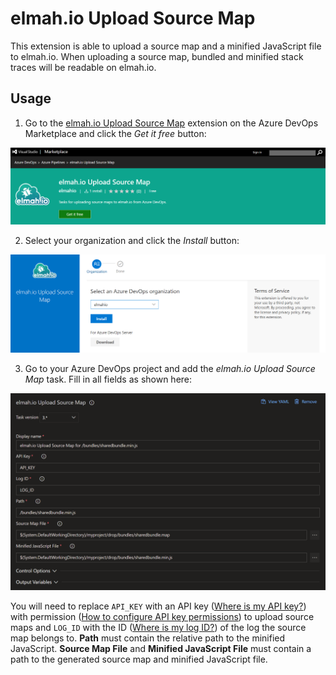 # elmah.io Upload Source Map

This extension is able to upload a source map and a minified JavaScript file to elmah.io. When uploading a source map, bundled and minified stack traces will be readable on elmah.io.

## Usage

1. Go to the [elmah.io Upload Source Map](https://marketplace.visualstudio.com/items?itemName=elmahio.elmah-io-upload-source-map) extension on the Azure DevOps Marketplace and click the _Get it free_ button:

![Install the extension](images/marketplace_get_it_free.png)

2. Select your organization and click the *Install* button:

![Select organization](images/marketplace_select_organization.png)

3. Go to your Azure DevOps project and add the *elmah.io Upload Source Map* task. Fill in all fields as shown here:

![Add the task](images/release_pipeline_task.png)

You will need to replace `API_KEY` with an API key ([Where is my API key?](https://docs.elmah.io/where-is-my-api-key/)) with permission ([How to configure API key permissions](https://docs.elmah.io/how-to-configure-api-key-permissions/)) to upload source maps and `LOG_ID` with the ID ([Where is my log ID?](https://docs.elmah.io/where-is-my-log-id/)) of the log the source map belongs to. **Path** must contain the relative path to the minified JavaScript. **Source Map File** and **Minified JavaScript File** must contain a path to the generated source map and minified JavaScript file.